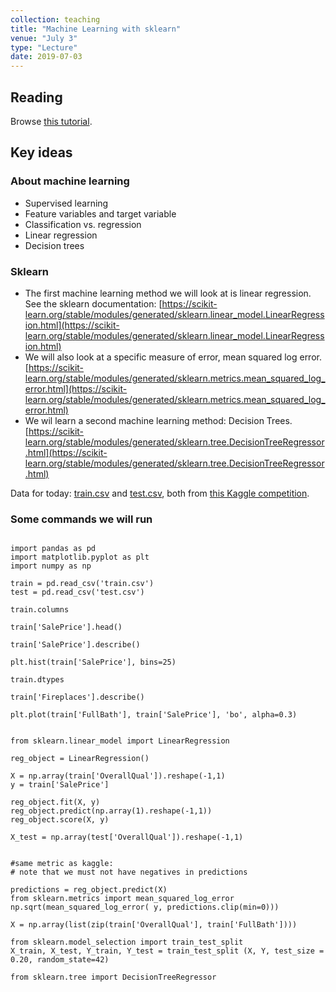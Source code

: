 ```yaml
---
collection: teaching
title: "Machine Learning with sklearn"
venue: "July 3"
type: "Lecture"
date: 2019-07-03
---
```


## Reading
Browse [this tutorial](https://scikit-learn.org/stable/tutorial/basic/tutorial.html).

## Key ideas

### About machine learning
* Supervised learning
* Feature variables and target variable
* Classification vs. regression
* Linear regression
* Decision trees

### Sklearn
* The first machine learning method we will look at is linear regression.
See the sklearn documentation:
[https://scikit-learn.org/stable/modules/generated/sklearn.linear_model.LinearRegression.html](https://scikit-learn.org/stable/modules/generated/sklearn.linear_model.LinearRegression.html)
* We will also look at a specific measure of error, mean squared log error.
[https://scikit-learn.org/stable/modules/generated/sklearn.metrics.mean_squared_log_error.html](https://scikit-learn.org/stable/modules/generated/sklearn.metrics.mean_squared_log_error.html)
* We wil learn a second machine learning method: Decision Trees. [https://scikit-learn.org/stable/modules/generated/sklearn.tree.DecisionTreeRegressor.html](https://scikit-learn.org/stable/modules/generated/sklearn.tree.DecisionTreeRegressor.html)

Data for today: [train.csv](https://lgw2.github.io/teaching/csci127-summer-2019/lectures/train.csv) and
[test.csv](https://lgw2.github.io/teaching/csci127-summer-2019/lectures/test.csv), both from [this Kaggle competition](https://www.kaggle.com/c/house-prices-advanced-regression-techniques/).

### Some commands we will run
```

import pandas as pd
import matplotlib.pyplot as plt
import numpy as np

train = pd.read_csv('train.csv')
test = pd.read_csv('test.csv')

train.columns

train['SalePrice'].head()

train['SalePrice'].describe()

plt.hist(train['SalePrice'], bins=25)

train.dtypes

train['Fireplaces'].describe()

plt.plot(train['FullBath'], train['SalePrice'], 'bo', alpha=0.3)


from sklearn.linear_model import LinearRegression

reg_object = LinearRegression()

X = np.array(train['OverallQual']).reshape(-1,1)
y = train['SalePrice']

reg_object.fit(X, y)
reg_object.predict(np.array(1).reshape(-1,1))
reg_object.score(X, y)

X_test = np.array(test['OverallQual']).reshape(-1,1)


#same metric as kaggle:
# note that we must not have negatives in predictions

predictions = reg_object.predict(X)
from sklearn.metrics import mean_squared_log_error
np.sqrt(mean_squared_log_error( y, predictions.clip(min=0)))

X = np.array(list(zip(train['OverallQual'], train['FullBath'])))

from sklearn.model_selection import train_test_split
X_train, X_test, Y_train, Y_test = train_test_split (X, Y, test_size = 0.20, random_state=42)

from sklearn.tree import DecisionTreeRegressor
```
